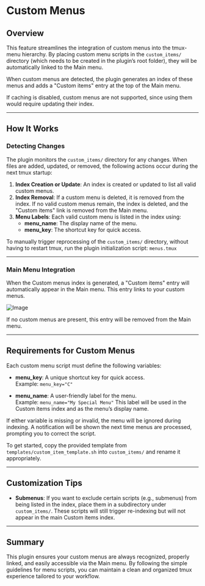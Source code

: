 # Custom Menus

## Overview

This feature streamlines the integration of custom menus into the tmux-menu hierarchy.
By placing custom menu scripts in the `custom_items/` directory (which needs to
be created in the plugin’s root folder), they will be automatically linked to the
Main menu.

When custom menus are detected, the plugin generates an index of these menus and
adds a "Custom items" entry at the top of the Main menu.

If caching is disabled, custom menus are not supported, since using them would
require updating their index.

---

## How It Works

### **Detecting Changes**

The plugin monitors the `custom_items/` directory for any changes. When files are added,
updated, or removed, the following actions occur during the next tmux startup:

1. **Index Creation or Update**: An index is created or updated to list
   all valid custom menus.
2. **Index Removal**: If a custom menu is deleted, it is removed from the index.
   If no valid custom menus remain, the index is deleted, and the "Custom items"
   link is removed from the Main menu.
3. **Menu Labels**: Each valid custom menu is listed in the index using:
   - **menu_name**: The display name of the menu.
   - **menu_key**: The shortcut key for quick access.

To manually trigger reprocessing of the `custom_items/` directory, without having
to restart tmux, run the plugin initialization script: `menus.tmux`

---

### **Main Menu Integration**

When the Custom menus index is generated, a "Custom items" entry will automatically
appear in the Main menu. This entry links to your custom menus.

![Image](https://github.com/user-attachments/assets/7a7b272f-b05e-421b-8447-89fa00c9d2c0)

If no custom menus are present, this entry will be removed from the Main menu.

---

## Requirements for Custom Menus

Each custom menu script must define the following variables:

- **menu_key**: A unique shortcut key for quick access.<br>
  Example: `menu_key="C"`

- **menu_name**: A user-friendly label for the menu.<br>
  Example: `menu_name="My Special Menu"`
  This label will be used in the Custom items index and as the menu’s display name.

If either variable is missing or invalid, the menu will be ignored during indexing.
A notification will be shown the next time menus are processed, prompting you to
correct the script.

To get started, copy the provided template from `templates/custom_item_template.sh`
into `custom_items/` and rename it appropriately.

---

## Customization Tips

- **Submenus**: If you want to exclude certain scripts (e.g., submenus) from being
  listed in the index, place them in a subdirectory under `custom_items/`.
  These scripts will still trigger re-indexing but will not appear in the main
  Custom items index.

---

## Summary

This plugin ensures your custom menus are always recognized, properly linked,
and easily accessible via the Main menu. By following the simple guidelines for
menu scripts, you can maintain a clean and organized tmux experience tailored
to your workflow.
